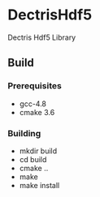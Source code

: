 DectrisHdf5
===========

Dectris Hdf5 Library

## Build
### Prerequisites
* gcc-4.8
* cmake 3.6
### Building
* mkdir build
* cd build
* cmake ..
* make
* make install



